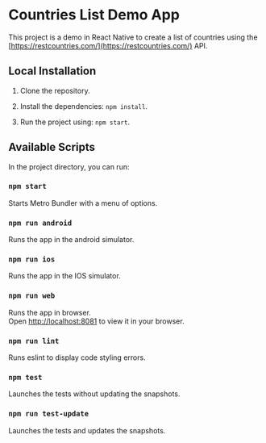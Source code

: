 # Countries List Demo App

This project is a demo in React Native to create a list of countries using the
[https://restcountries.com/](https://restcountries.com/) API.

## Local Installation

1. Clone the repository.

2. Install the dependencies: `npm install`.

3. Run the project using: `npm start`.

## Available Scripts

In the project directory, you can run:

### `npm start`

Starts Metro Bundler with a menu of options.

### `npm run android`

Runs the app in the android simulator.

### `npm run ios`

Runs the app in the IOS simulator.

### `npm run web`

Runs the app in browser.\
Open [http://localhost:8081](http://localhost:8081) to view it in your browser.

### `npm run lint`

Runs eslint to display code styling errors.

### `npm test`

Launches the tests without updating the snapshots.

### `npm run test-update`

Launches the tests and updates the snapshots.
